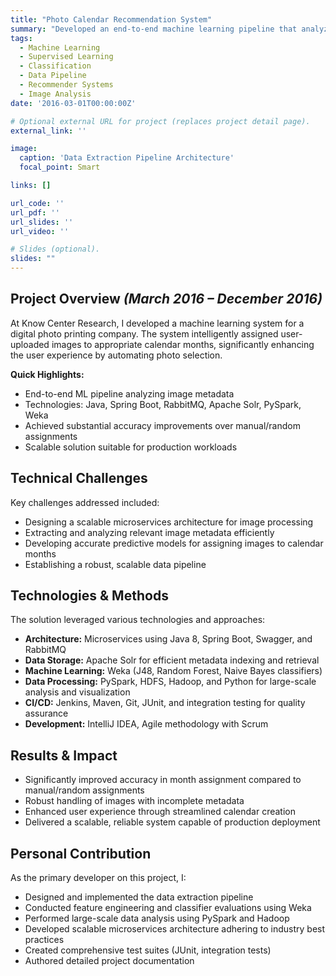```yaml
---
title: "Photo Calendar Recommendation System"
summary: "Developed an end-to-end machine learning pipeline that analyzes image metadata to intelligently assign photos to calendar months. Built with Java 8, Spring Boot, RabbitMQ, Apache Solr, Maven, and Jenkins CI/CD. Implemented data processing with PySpark, HDFS, and Hadoop. Created machine learning models using Weka with JUnit and integration testing for quality assurance."
tags:
  - Machine Learning
  - Supervised Learning
  - Classification
  - Data Pipeline
  - Recommender Systems
  - Image Analysis
date: '2016-03-01T00:00:00Z'

# Optional external URL for project (replaces project detail page).
external_link: ''

image:
  caption: 'Data Extraction Pipeline Architecture'
  focal_point: Smart

links: []

url_code: ''
url_pdf: ''
url_slides: ''
url_video: ''

# Slides (optional).
slides: ""
---
```


## Project Overview _(March 2016 – December 2016)_

At Know Center Research, I developed a machine learning system for a digital photo printing company. The system intelligently assigned user-uploaded images to appropriate calendar months, significantly enhancing the user experience by automating photo selection.

**Quick Highlights:**

- End-to-end ML pipeline analyzing image metadata
- Technologies: Java, Spring Boot, RabbitMQ, Apache Solr, PySpark, Weka
- Achieved substantial accuracy improvements over manual/random assignments
- Scalable solution suitable for production workloads

## Technical Challenges

Key challenges addressed included:

- Designing a scalable microservices architecture for image processing
- Extracting and analyzing relevant image metadata efficiently
- Developing accurate predictive models for assigning images to calendar months
- Establishing a robust, scalable data pipeline

## Technologies & Methods

The solution leveraged various technologies and approaches:

- **Architecture:** Microservices using Java 8, Spring Boot, Swagger, and RabbitMQ
- **Data Storage:** Apache Solr for efficient metadata indexing and retrieval
- **Machine Learning:** Weka (J48, Random Forest, Naive Bayes classifiers)
- **Data Processing:** PySpark, HDFS, Hadoop, and Python for large-scale analysis and visualization
- **CI/CD:** Jenkins, Maven, Git, JUnit, and integration testing for quality assurance
- **Development:** IntelliJ IDEA, Agile methodology with Scrum

## Results & Impact

- Significantly improved accuracy in month assignment compared to manual/random assignments
- Robust handling of images with incomplete metadata
- Enhanced user experience through streamlined calendar creation
- Delivered a scalable, reliable system capable of production deployment

## Personal Contribution

As the primary developer on this project, I:

- Designed and implemented the data extraction pipeline
- Conducted feature engineering and classifier evaluations using Weka
- Performed large-scale data analysis using PySpark and Hadoop
- Developed scalable microservices architecture adhering to industry best practices
- Created comprehensive test suites (JUnit, integration tests)
- Authored detailed project documentation
